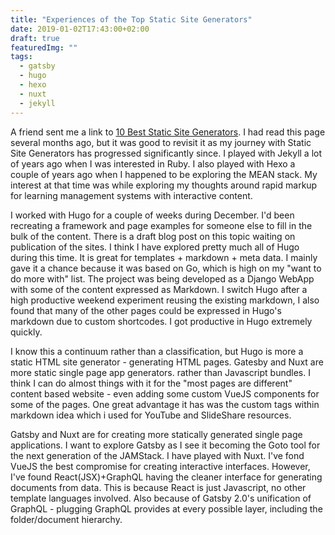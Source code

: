 ```yaml
---
title: "Experiences of the Top Static Site Generators"
date: 2019-01-02T17:43:00+02:00
draft: true
featuredImg: ""
tags: 
  - gatsby
  - hugo
  - hexo
  - nuxt
  - jekyll
---
```

A friend sent me a link to [10 Best Static Site Generators](https://www.creativebloq.com/features/10-best-static-site-generators). I had read this page several months ago, but it was good to revisit it as my journey with Static Site Generators has progressed significantly since.
I played with Jekyll a lot of years ago when I was interested in Ruby. I also played with Hexo a couple of years ago when I happened to be exploring the MEAN stack.
My interest at that time was while exploring my thoughts around rapid markup for learning management systems with interactive content.

I worked with Hugo for a couple of weeks during December. I'd been recreating a framework and page examples for someone else to fill in the bulk of the content.
There is a draft blog post on this topic waiting on publication of the sites.
I think I have explored pretty much all of Hugo during this time. It is great for templates + markdown + meta data. I mainly gave it a chance because it was based on Go, which is high on my "want to do more with" list. The project was being developed as a Django WebApp with some of the content expressed as Markdown. I switch Hugo after a high productive weekend experiment reusing the existing markdown, I also found that many of the other pages could be expressed in Hugo's markdown due to custom shortcodes.
I got productive in Hugo extremely quickly.

I know this a continuum rather than a classification, but Hugo is more a static HTML site generator - generating HTML pages. Gatesby and Nuxt are more static single page app generators. rather than Javascript bundles.
I think I can do almost things with it for the "most pages are different" content based website - even adding some custom VueJS components for some of the pages.
One great advantage it has was the custom tags within markdown idea which i used for YouTube and SlideShare resources.

Gatsby and Nuxt are for creating more statically generated single page applications.
I want to explore Gatsby as I see it becoming the Goto tool for the next generation of the JAMStack.
I have played with Nuxt. I've fond VueJS the best compromise for creating interactive interfaces.
However, I've found React(JSX)+GraphQL having the cleaner interface for generating documents from data.
This is because React is just Javascript, no other template languages involved.
Also because of Gatsby 2.0's unification of GraphQL - plugging GraphQL provides at every possible layer, including the folder/document hierarchy.